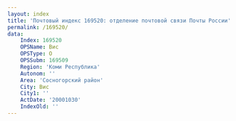 ```yaml
---
layout: index
title: 'Почтовый индекс 169520: отделение почтовой связи Почты России'
permalink: /169520/
data:
    Index: 169520
    OPSName: Вис
    OPSType: О
    OPSSubm: 169509
    Region: 'Коми Республика'
    Autonom: ''
    Area: 'Сосногорский район'
    City: Вис
    City1: ''
    ActDate: '20001030'
    IndexOld: ''
---
```

